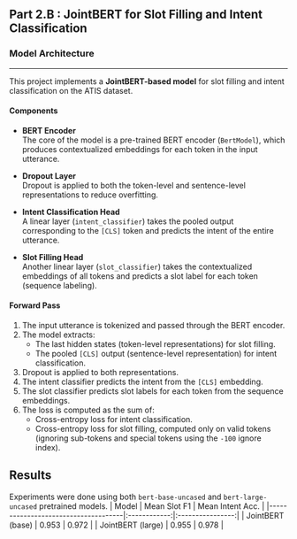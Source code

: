 ## Part 2.B : JointBERT for Slot Filling and Intent Classification

### Model Architecture
-----------------------

This project implements a **JointBERT-based model** for slot filling and intent classification on the ATIS dataset.

#### Components

- **BERT Encoder**  
  The core of the model is a pre-trained BERT encoder (`BertModel`), which produces contextualized embeddings for each token in the input utterance.

- **Dropout Layer**  
  Dropout is applied to both the token-level and sentence-level representations to reduce overfitting.

- **Intent Classification Head**  
  A linear layer (`intent_classifier`) takes the pooled output corresponding to the `[CLS]` token and predicts the intent of the entire utterance.

- **Slot Filling Head**  
  Another linear layer (`slot_classifier`) takes the contextualized embeddings of all tokens and predicts a slot label for each token (sequence labeling).

#### Forward Pass

1. The input utterance is tokenized and passed through the BERT encoder.
2. The model extracts:
   - The last hidden states (token-level representations) for slot filling.
   - The pooled `[CLS]` output (sentence-level representation) for intent classification.
3. Dropout is applied to both representations.
4. The intent classifier predicts the intent from the `[CLS]` embedding.
5. The slot classifier predicts slot labels for each token from the sequence embeddings.
6. The loss is computed as the sum of:
   - Cross-entropy loss for intent classification.
   - Cross-entropy loss for slot filling, computed only on valid tokens (ignoring sub-tokens and special tokens using the `-100` ignore index).


## Results
Experiments were done using both `bert-base-uncased` and `bert-large-uncased` pretrained models.
| Model                              | Mean Slot F1 | Mean Intent Acc. |
|-------------------------------------|:------------:|:----------------:|
| JointBERT  (base)                    |    0.953     |      0.972       |
| JointBERT (large)              |    0.955     |      0.978       |